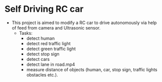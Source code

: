 # Self Driving RC car
- This project is aimed to modify a RC car to drive autonomously via help of feed from camera and Ultrasonic sensor.
  - Tasks:
      - detect human
      - detect red traffic light
      - detect green traffic light
      - detect stop sign
      - detect cars
      - detect lane in road.mp4
      - measure distance of objects (human, car, stop sign, traffic lights obstacles etc.).

